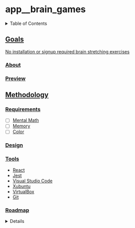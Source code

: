 # app__brain_games
<a name="readme-top"></a>
<details>
    <summary>Table of Contents</summary>
    <ol>
        <li><a href="#goals">Goals</a>
            <ul>
                <li><a href="#about">About</li>
                <li><a href="#preview">Preview</li>
            </ul>
        </li>
        <li><a href="#methodology">Methodology</li>
          <ul>
            <li><a href="#requirements">Requirements</li>
            <li><a href="#design">Design</li>
            <li><a href="#tools">Tools</li>
            <li><a href="#roadmap">Roadmap</li>
          </ul>
        </li>
        <li><a href="#usage">Usage</a>
            <ul>
                <li><a href="#setup">Setup</li>
                <li><a href="#run">Run</li>
            </ul>
        </li>
        <li><a href="#acknowledgements">Acknowledgements</li>
    </ol>
</details>

## Goals

No installation or signup required brain stretching exercises

### About
### Preview
## Methodology
### Requirements

- [ ] Mental Math
- [ ] Memory
- [ ] Color

### Design
### Tools

* React
* Jest
* Visual Studio Code
* Xubuntu
* VirtualBox
* Git

### Roadmap


<details>
</summary>Arithmetic Speed Drill</summary>

    - [x] Operand Range Modification
    - [x] Integer Arithmetic
        - [x] Addition
        - [x] Subtraction
        - [x] Multiplication
        - [x] Division
    - [x] Decimal Arithmetic
        - [x] Addition
        - [x] Subtraction
        - [x] Multiplication
        - [x] Division
    - [x] Fractional Arithmetic
        - [x] Addition
        - [x] Subtraction
        - [x] Multiplication
        - [x] Division
    - [x] Timer
        - [x] Timer Limit Modification
    - [x] Scoring
<details>

## Usage

### Setup

- [ ] Clone Repo

### Run

- [ ] Open index.html in browser of choice

## Acknowledgements
<p align="right">(<a href="#readme-top">back to top </a>)</p>